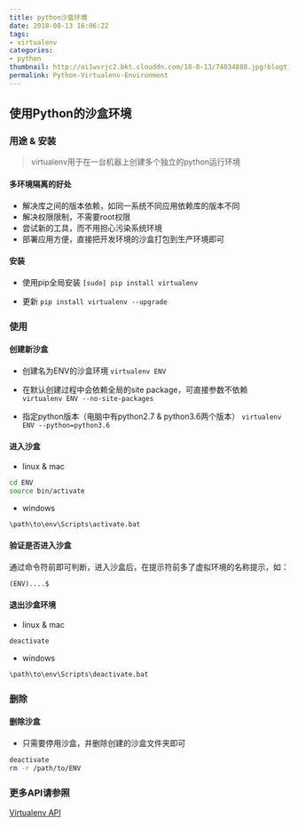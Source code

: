 ```yaml
---
title: python沙盒环境
date: 2018-08-13 16:06:22
tags:
- virtualenv
categories:
- python
thumbnail: http://oi1wvrjc2.bkt.clouddn.com/18-8-13/74034888.jpg!blogtitle
permalink: Python-Virtualenv-Environment
---
```


使用Python的沙盒环境
----

### 用途 & 安装

> virtualenv用于在一台机器上创建多个独立的python运行环境

#### 多环境隔离的好处

- 解决库之间的版本依赖，如同一系统不同应用依赖库的版本不同
- 解决权限限制，不需要root权限
- 尝试新的工具，而不用担心污染系统环境
- 部署应用方便，直接把开发环境的沙盒打包到生产环境即可

#### 安装

- 使用pip全局安装
`[sudo] pip install virtualenv`

- 更新
`pip install virtualenv --upgrade`

### 使用

#### 创建新沙盒

- 创建名为ENV的沙盒环境
`virtualenv ENV`

- 在默认创建过程中会依赖全局的site package，可直接参数不依赖
`virtualenv ENV --no-site-packages`

- 指定python版本（电脑中有python2.7 & python3.6两个版本）
`virtualenv ENV --python=python3.6`

#### 进入沙盒

- linux & mac
```bash
cd ENV
source bin/activate
```

- windows
```bat
\path\to\env\Scripts\activate.bat
```

#### 验证是否进入沙盒

通过命令符前即可判断，进入沙盒后，在提示符前多了虚拟环境的名称提示，如：

`(ENV)....$`

#### 退出沙盒环境

- linux & mac 
```bash
deactivate
```

- windows
```bat
\path\to\env\Scripts\deactivate.bat
```

### 删除

#### 删除沙盒

- 只需要停用沙盒，并删除创建的沙盒文件夹即可
```bash
deactivate
rm -r /path/to/ENV
```

### 更多API请参照

[Virtualenv API](https://virtualenv.pypa.io/en/stable/)

